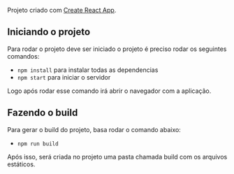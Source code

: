 Projeto criado com  [Create React App](https://github.com/facebook/create-react-app).

## Iniciando o projeto

Para rodar o projeto deve ser iniciado o projeto é preciso rodar os seguintes comandos:

- `npm install` para instalar todas as dependencias
- `npm start` para iniciar o servidor

Logo após rodar esse comando irá abrir o navegador com a aplicação.

## Fazendo o build

Para gerar o build do projeto, basa rodar o comando abaixo:

- `npm run build` 

Após isso, será criada no projeto uma pasta chamada build com os arquivos estáticos.